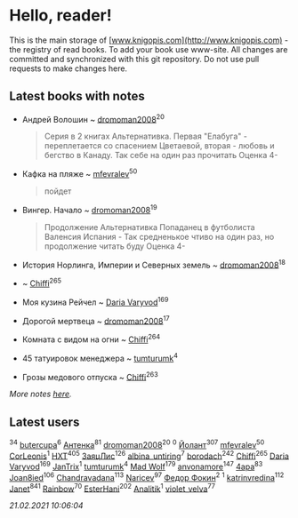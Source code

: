 # Hello, reader!
This is the main storage of [www.knigopis.com](http://www.knigopis.com) - the registry of read books.
To add your book use www-site. All changes are committed and synchronized with this git repository.
Do not use pull requests to make changes here.


## Latest books with notes
* Андрей Волошин ~ [dromoman2008](users/444/44461886-yandex)<sup>20</sup>
    > Серия в 2 книгах
    > Альтернативка. Первая "Елабуга" - переплетается со спасением Цветаевой, вторая - любовь и бегство в Канаду. Так себе на один раз прочитать
    > Оценка 4-

* Кафка на пляже ~ [mfevralev](users/140/140966150-vkontakte)<sup>50</sup>
    > пойдет

* Вингер. Начало ~ [dromoman2008](users/444/44461886-yandex)<sup>19</sup>
    > Продолжение
    > Альтернативка Попаданец в футболиста Валенсия Испания - Так средненькое чтиво на один раз, но продолжение читать буду
    > Оценка 4-

* История Норлинга, Империи и Северных земель ~ [dromoman2008](users/444/44461886-yandex)<sup>18</sup>

*  ~ [Chiffi](users/105/105831994080785626680-google)<sup>265</sup>

* Моя кузина Рейчел ~ [Daria Varyvod](users/829/829893410524253-facebook)<sup>169</sup>

* Дорогой мертвеца ~ [dromoman2008](users/444/44461886-yandex)<sup>17</sup>

* Комната с видом на огни ~ [Chiffi](users/105/105831994080785626680-google)<sup>264</sup>

* 45 татуировок менеджера ~ [tumturumk](users/135/135685382-vkontakte)<sup>4</sup>

* Грозы медового отпуска ~ [Chiffi](users/105/105831994080785626680-google)<sup>263</sup>


_More notes [here](latest_books_with_notes.md)._


## Latest users
[](users/153/1537586159620888-facebook)<sup>34</sup> 
[butercupa](users/193/193697993-vkontakte)<sup>6</sup> 
[Антенка](users/118/118158645037334943900-google)<sup>81</sup> 
[dromoman2008](users/444/44461886-yandex)<sup>20</sup> 
[](users/178/178095973-vkontakte)<sup>0</sup> 
[Йолант](users/104/104690883692185089260-google)<sup>307</sup> 
[mfevralev](users/140/140966150-vkontakte)<sup>50</sup> 
[CorLeonis](users/107/107066996909968062694-googleplus)<sup>1</sup> 
[HXT](users/100/100002563462782-facebook)<sup>405</sup> 
[ЗаяцЛис](users/112/112388384595246311466-google)<sup>126</sup> 
[albina_untiring](users/257/2579695-vkontakte)<sup>7</sup> 
[borodach](users/157/15706320-vkontakte)<sup>242</sup> 
[Chiffi](users/105/105831994080785626680-google)<sup>265</sup> 
[Daria Varyvod](users/829/829893410524253-facebook)<sup>169</sup> 
[JanTrix](users/104/104939911619996338742-google)<sup>1</sup> 
[tumturumk](users/135/135685382-vkontakte)<sup>4</sup> 
[Mad Wolf](users/947/94738840-vkontakte)<sup>179</sup> 
[anvonamore](users/595/5957175-vkontakte)<sup>147</sup> 
[4apa](users/117/117392596378069249667-google)<sup>83</sup> 
[Joan8ied](users/240/2401650-vkontakte)<sup>106</sup> 
[Chandravadana](users/105/105866022348292919948-google)<sup>113</sup> 
[Naricev](users/107/107090515204537133928-google)<sup>97</sup> 
[Федор Фокин](users/156/156773887861822636-mailru)<sup>2</sup> 
[](users/186/186567618-vkontakte)<sup>1</sup> 
[katrinvredina](users/233/2336755-vkontakte)<sup>112</sup> 
[Janet](users/108/108113656204404967440-google)<sup>841</sup> 
[Rainbow](users/109/109787328219839805802-google)<sup>70</sup> 
[EsterHani](users/305/30558181-vkontakte)<sup>202</sup> 
[Analitik](users/113/113800812165461458876-google)<sup>1</sup> 
[violet_velva](users/116/116961712580551399099-google)<sup>77</sup> 


_21.02.2021 10:06:04_
